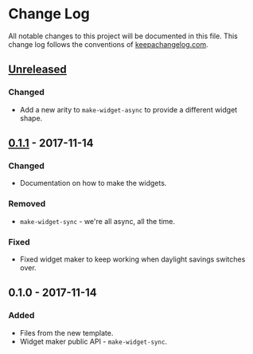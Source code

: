# Change Log
All notable changes to this project will be documented in this file. This change log follows the conventions of [keepachangelog.com](http://keepachangelog.com/).

## [Unreleased]
### Changed
- Add a new arity to `make-widget-async` to provide a different widget shape.

## [0.1.1] - 2017-11-14
### Changed
- Documentation on how to make the widgets.

### Removed
- `make-widget-sync` - we're all async, all the time.

### Fixed
- Fixed widget maker to keep working when daylight savings switches over.

## 0.1.0 - 2017-11-14
### Added
- Files from the new template.
- Widget maker public API - `make-widget-sync`.

[Unreleased]: https://github.com/your-name/clojure-polymorphism/compare/0.1.1...HEAD
[0.1.1]: https://github.com/your-name/clojure-polymorphism/compare/0.1.0...0.1.1
